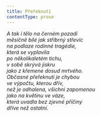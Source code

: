 ```yaml
---
title: Přeřeknutí
contentType: prose
---
```


<section>

_A tak i tělo na černém pozadí  
měsíčně bílé jak stříbrný střevíc  
na podlaze rodinné tragédie,  
která se vyplavila  
po několikaletém tichu,  
v sobě skrývá jiskru  
jako z křemene dosud mrtvého.  
Občasné přeřeknutí je chybou  
ve výpočtu, kterou dřív,  
než je odhalena, všichni zapomenou  
jako na květinu ve váze,  
která uvadla bez zjevné příčiny  
dříve než ostatní._

</section>
